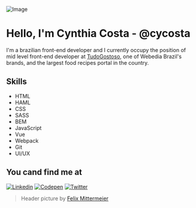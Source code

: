 ![Image](https://source.unsplash.com/Knwea-mLGAg/900x200)

# Hello, I'm Cynthia Costa - @cycosta

I'm a brazilian front-end developer and I currently occupy the position of mid level front-end developer at [TudoGostoso](https://www.tudogostoso.com.br), one of Webedia Brazil's brands, and the largest food recipes portal in the country.

## Skills

* HTML
* HAML
* CSS
* SASS
* BEM
* JavaScript
* Vue
* Webpack
* Git
* UI/UX

## You cand find me at

[![Linkedin](https://www.dropbox.com/s/1i51bos9p4wk3qk/linkedin.png?raw=1)](https://www.linkedin.com/in/cycosta/?locale=en_US)
[![Codepen](https://www.dropbox.com/s/5ygtpkrglf8l2g9/codepen.png?raw=1)](https://codepen.io/cycosta)
[![Twitter](https://www.dropbox.com/s/etizgd8v5xlfxrf/twitter.png?raw=1)](https://twitter.com/cycosta)

> Header picture by [Felix Mittermeier](https://unsplash.com/@felix_mittermeier)
